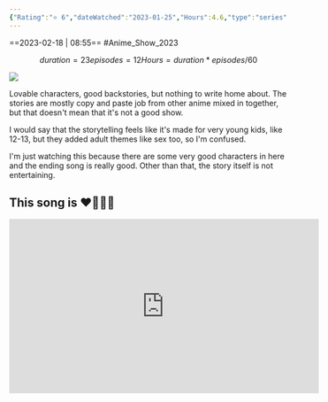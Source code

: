 ```yaml
---
{"Rating":"⭐ 6","dateWatched":"2023-01-25","Hours":4.6,"type":"series","subType":"series","title":"Ningen Fushin no Boukensha-tachi ga Sekai wo Sukuu you desu","englishTitle":"Ningen Fushin: Adventurers Who Don't Believe in Humanity Will Save the World","year":2023,"dataSource":"MALAPI","url":"https://myanimelist.net/anime/49612/Ningen_Fushin_no_Boukensha-tachi_ga_Sekai_wo_Sukuu_you_desu","id":49612,"genres":["Action","Adventure","Fantasy"],"studios":["Geek Toys"],"episodes":12,"duration":"23 min per ep","onlineRating":6.74,"actors":null,"image":"https://cdn.myanimelist.net/images/anime/1446/131578.jpg","released":true,"streamingServices":["Crunchyroll","Aniplus TV","Bahamut Anime Crazy","Bilibili Global","CatchPlay","Laftel","MeWatch","Muse Asia","Sushiroll","iQIYI"],"airing":true,"airedFrom":"10/01/2023","airedTo":"01/01/1970","watched":false,"lastWatched":"","personalRating":0,"tags":["mediaDB/tv/series"],"dg-publish":true,"permalink":"/media-db/series/ningen-fushin-no-boukensha-tachi-ga-sekai-wo-sukuu-you-desu-2023/","dgPassFrontmatter":true,"noteIcon":"1","created":"2023-11-14T21:08:36.209+05:30","updated":"2023-12-14T22:41:42.826+05:30"}
---
```


==2023-02-18 | 08:55==
#Anime_Show_2023 
```math
duration = 23
episodes = 12
Hours = duration * episodes / 60
```
<img src="https://cdn.myanimelist.net/images/anime/1446/131578.jpg">

Lovable characters, good backstories, but nothing to write home about. The stories are mostly copy and paste job from other anime mixed in together, but that doesn't mean that it's not a good show.

I would say that the storytelling feels like it's made for very young kids, like 12-13, but they added adult themes like sex too, so I'm confused.

I'm just watching this because there are some very good characters in here and the ending song is really good. Other than that, the story itself is not entertaining.

## This song is ❤️‍🔥👌🏻

<center><iframe width="560" height="315" src="https://www.youtube.com/embed/5FIqAwUAVSs" title="YouTube video player" frameborder="0" allow="accelerometer; autoplay; clipboard-write; encrypted-media; gyroscope; picture-in-picture; web-share" allowfullscreen></iframe></center>